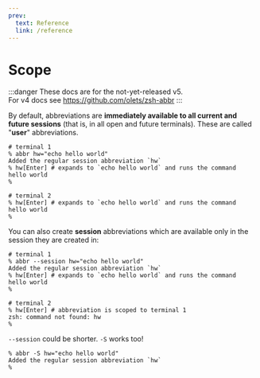 ```yaml
---
prev:
  text: Reference
  link: /reference
---
```


# Scope

:::danger
These docs are for the not-yet-released v5.  
For v4 docs see <https://github.com/olets/zsh-abbr>
:::

By default, abbreviations are **immediately available to all current and future sessions** (that is, in all open and future terminals). These are called "**user**" abbreviations.

```shell:no-line-numbers
# terminal 1
% abbr hw="echo hello world"
Added the regular session abbreviation `hw`
% hw[Enter] # expands to `echo hello world` and runs the command
hello world
%
```

```shell{2-3}:no-line-numbers
# terminal 2
% hw[Enter] # expands to `echo hello world` and runs the command
hello world
%
```

You can also create **session** abbreviations which are available only in the session they are created in:

```shell{1-3}:no-line-numbers
# terminal 1
% abbr --session hw="echo hello world"
Added the regular session abbreviation `hw`
% hw[Enter] # expands to `echo hello world` and runs the command
hello world
%
```

```shell{1-3}:no-line-numbers
# terminal 2
% hw[Enter] # abbreviation is scoped to terminal 1
zsh: command not found: hw
%
```

`--session` could be shorter. `-S` works too!

```shell{1-2}:no-line-numbers
% abbr -S hw="echo hello world"
Added the regular session abbreviation `hw`
%
```

